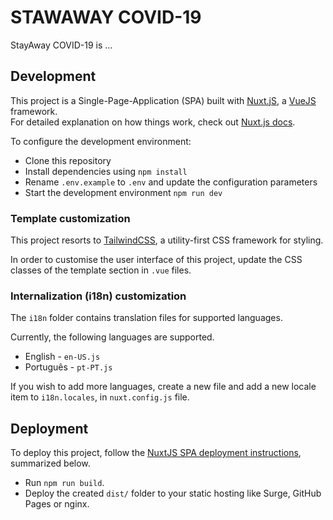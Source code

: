 # STAWAWAY COVID-19

StayAway COVID-19 is ...


## Development

This project is a Single-Page-Application (SPA) built with [Nuxt.jS](https://nuxtjs.org/), a [VueJS](https://vuejs.org) framework.<br/>
For detailed explanation on how things work, check out [Nuxt.js docs](https://nuxtjs.org).

To configure the development environment:
- Clone this repository
- Install dependencies using `npm install`
- Rename `.env.example` to `.env`  and update the configuration parameters
- Start the development environment `npm run dev`


### Template customization

This project resorts to [TailwindCSS](https://tailwindcss.com/), a utility-first CSS framework for styling.

In order to customise the user interface of this project, update the CSS classes of the template section in `.vue` files.

### Internalization (i18n) customization

The `i18n` folder contains translation files for supported languages.

Currently, the following languages are supported.
- English - `en-US.js`
- Português - `pt-PT.js`

If you wish to add more languages, create a new file and add a new locale item to `i18n.locales`, in `nuxt.config.js` file.

## Deployment

To deploy this project, follow the [NuxtJS SPA deployment instructions](https://nuxtjs.org/guide/commands#single-page-application-deployment-spa-), summarized below.

- Run `npm run build`.
- Deploy the created `dist/` folder to your static hosting like Surge, GitHub Pages or nginx.
